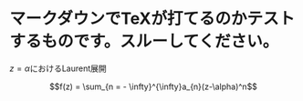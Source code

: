 # マークダウンでTeXが打てるのかテストするものです。スルーしてください。
$z=\alpha$におけるLaurent展開

$$f(z) = \sum_{n = - \infty}^{\infty}a_{n}(z-\alpha)^n$$

